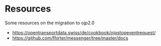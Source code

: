 # Resources

Some resources on the migration to ojp2.0

- https://opentransportdata.swiss/de/cookbook/ojpstopeventrequest/
- https://github.com/fhirter/messenger/tree/master/docs